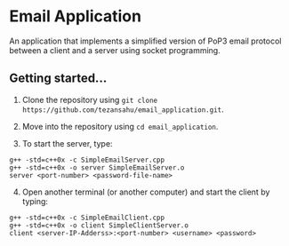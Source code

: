 # Email Application

An application that implements a simplified version of PoP3 email protocol between a client and a server using socket programming.

## Getting started...

1. Clone the repository using `git clone https://github.com/tezansahu/email_application.git`.

2. Move into the repository using `cd email_application`.

3. To start the server, type:

```console
g++ -std=c++0x -c SimpleEmailServer.cpp
g++ -std=c++0x -o server SimpleEmailServer.o
server <port-number> <password-file-name>
```

4. Open another terminal (or another computer) and start the client by typing:

```console
g++ -std=c++0x -c SimpleEmailClient.cpp
g++ -std=c++0x -o client SimpleClientServer.o
client <server-IP-Adderss>:<port-number> <username> <password>
```

